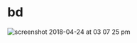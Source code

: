 # bd

![screenshot 2018-04-24 at 03 07 25 pm](https://user-images.githubusercontent.com/26299102/39189186-eea52746-47d1-11e8-97e0-bb65d783f450.png)
